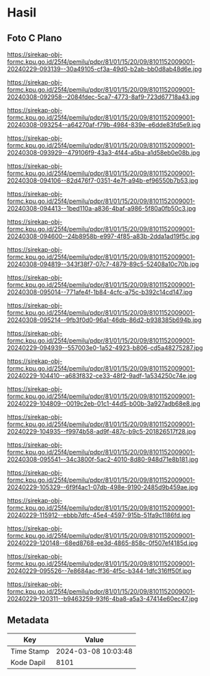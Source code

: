 # Hasil

## Foto C Plano

https://sirekap-obj-formc.kpu.go.id/25f4/pemilu/pdpr/81/01/15/20/09/8101152009001-20240229-093139--30a49105-cf3a-49d0-b2ab-bb0d8ab48d6e.jpg

https://sirekap-obj-formc.kpu.go.id/25f4/pemilu/pdpr/81/01/15/20/09/8101152009001-20240308-092958--2084fdec-5ca7-4773-8af9-723d67718a43.jpg

https://sirekap-obj-formc.kpu.go.id/25f4/pemilu/pdpr/81/01/15/20/09/8101152009001-20240308-093254--a64270af-f79b-4984-839e-e6dde83fd5e9.jpg

https://sirekap-obj-formc.kpu.go.id/25f4/pemilu/pdpr/81/01/15/20/09/8101152009001-20240308-093929--479106f9-43a3-4f44-a5ba-a1d58eb0e08b.jpg

https://sirekap-obj-formc.kpu.go.id/25f4/pemilu/pdpr/81/01/15/20/09/8101152009001-20240308-094106--82d476f7-0351-4e7f-a94b-ef96550b7b53.jpg

https://sirekap-obj-formc.kpu.go.id/25f4/pemilu/pdpr/81/01/15/20/09/8101152009001-20240308-094413--1bed110a-a836-4baf-a986-5f80a0fb50c3.jpg

https://sirekap-obj-formc.kpu.go.id/25f4/pemilu/pdpr/81/01/15/20/09/8101152009001-20240308-094600--24b8958b-e997-4f85-a83b-2dda1ad19f5c.jpg

https://sirekap-obj-formc.kpu.go.id/25f4/pemilu/pdpr/81/01/15/20/09/8101152009001-20240308-094819--343f38f7-07c7-4879-89c5-52408a10c70b.jpg

https://sirekap-obj-formc.kpu.go.id/25f4/pemilu/pdpr/81/01/15/20/09/8101152009001-20240308-095014--771afe4f-1b84-4cfc-a75c-b392c14cd147.jpg

https://sirekap-obj-formc.kpu.go.id/25f4/pemilu/pdpr/81/01/15/20/09/8101152009001-20240308-095214--9fb3f0d0-96a1-46db-86d2-b938385b694b.jpg

https://sirekap-obj-formc.kpu.go.id/25f4/pemilu/pdpr/81/01/15/20/09/8101152009001-20240229-094939--557003e0-1a52-4923-b806-cd5a48275287.jpg

https://sirekap-obj-formc.kpu.go.id/25f4/pemilu/pdpr/81/01/15/20/09/8101152009001-20240229-104410--a683f832-ce33-48f2-9adf-1a534250c74e.jpg

https://sirekap-obj-formc.kpu.go.id/25f4/pemilu/pdpr/81/01/15/20/09/8101152009001-20240229-104809--0019c2eb-01c1-44d5-b00b-3a927adb68e8.jpg

https://sirekap-obj-formc.kpu.go.id/25f4/pemilu/pdpr/81/01/15/20/09/8101152009001-20240229-104935--f9974b58-ad9f-487c-b9c5-201826517f28.jpg

https://sirekap-obj-formc.kpu.go.id/25f4/pemilu/pdpr/81/01/15/20/09/8101152009001-20240308-095541--34c3800f-5ac2-4010-8d80-948d71e8b181.jpg

https://sirekap-obj-formc.kpu.go.id/25f4/pemilu/pdpr/81/01/15/20/09/8101152009001-20240229-105329--6f9f4ac1-07db-498e-9190-2485d9b459ae.jpg

https://sirekap-obj-formc.kpu.go.id/25f4/pemilu/pdpr/81/01/15/20/09/8101152009001-20240229-115912--ebbb7dfc-45e4-4597-915b-51fa9c1186fd.jpg

https://sirekap-obj-formc.kpu.go.id/25f4/pemilu/pdpr/81/01/15/20/09/8101152009001-20240229-120148--68ed8768-ee3d-4865-858c-0f507ef4185d.jpg

https://sirekap-obj-formc.kpu.go.id/25f4/pemilu/pdpr/81/01/15/20/09/8101152009001-20240229-095526--7e8684ac-ff36-4f5c-b344-1dfc316ff50f.jpg

https://sirekap-obj-formc.kpu.go.id/25f4/pemilu/pdpr/81/01/15/20/09/8101152009001-20240229-120311--b9463259-93f6-4ba8-a5a3-47414e60ec47.jpg


## Metadata

| Key        | Value               |
| ---------- | ------------------- |
| Time Stamp | 2024-03-08 10:03:48 |
| Kode Dapil | 8101                |



